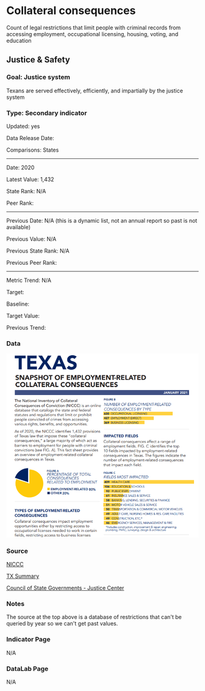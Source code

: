 # Collateral consequences

Count of legal restrictions that limit people with criminal records from accessing employment, occupational licensing, housing, voting, and education

## Justice & Safety

### Goal: Justice system

Texans are served effectively, efficiently, and impartially by the justice system

### Type: Secondary indicator

Updated: yes

Data Release Date: 


Comparisons: States


----

Date: 2020

Latest Value: 1,432 

State Rank: N/A

Peer Rank: 


----

Previous Date: N/A (this is a dynamic list, not an annual report so past is not available)

Previous Value: N/A

Previous State Rank: N/A

Previous Peer Rank: 


----
Metric Trend: N/A

Target: 

Baseline: 

Target Value: 

Previous Trend: 



<!--### Value

| Year |  Value      | Rank     | Previous Year   | Previous Value | Previous Rank | Trend | 
| ----------- | ----------- | ----------- | ----------- | ----------- | ----------- | -----------|
|    2020    |     1,432      | N/A         |     N/A      |    N/A     | N/A         |   N/A    | 

-->
### Data

![screenshot](./images/barriers.PNG)

### Source

[NICCC](https://niccc.nationalreentryresourcecenter.org/)

[TX Summary](https://csgjusticecenter.org/publications/after-the-sentence-more-consequences/state-reports/state/?usState=texas)

[Council of State Governments - Justice Center](https://csgjusticecenter.org/publications/after-the-sentence-more-consequences/state-reports/)



### Notes

The source at the top above is a database of restrictions that can't be queried by year so we can't get past values.

### Indicator Page

N/A

### DataLab Page

N/A
